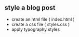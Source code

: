 ## style a blog post

- create an html file ( index.html )
- create a css file ( styles.css )
- apply typography styles